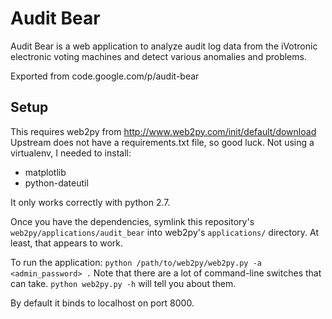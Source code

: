 # Audit Bear
Audit Bear is a web application to analyze audit log data from the iVotronic
electronic voting machines and detect various anomalies and problems.

Exported from code.google.com/p/audit-bear

## Setup

This requires web2py from http://www.web2py.com/init/default/download
Upstream does not have a requirements.txt file, so good luck. Not using a virtualenv, I needed to install:
- matplotlib
- python-dateutil

It only works correctly with python 2.7.

Once you have the dependencies, symlink this repository's `web2py/applications/audit_bear` into web2py's `applications/` directory. At least, that appears to work.

To run the application: `python /path/to/web2py/web2py.py -a <admin_password> .`
Note that there are a lot of command-line switches that can take. `python web2py.py -h` will tell you about them.

By default it binds to localhost on port 8000.
